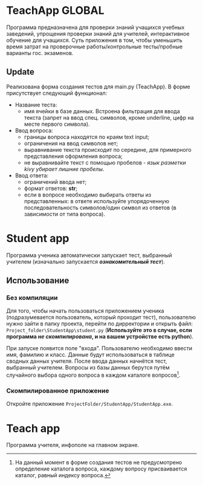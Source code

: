 <!-- GLOBAL DOC FOR TEACHAPP -->
# TeachApp GLOBAL

Программа предназначена для проверки знаний учащихся учебных заведений, упрощения проверки знаний для учителей, интерактивное обучение для учащихся. 
Суть приложения в том, чтобы уменьшить время затрат на проверочные работы/контрольные тесты/пробные варианты гос. экзаменов.

## Update

Реализована форма создания тестов для main.py (TeachApp). В форме присутствует следующий функционал:
- Название теста:
	* имя ячейки в базе данных. Встроена фильтрация для ввода текста (запрет на ввод спец. символов, кроме underline, цифр на месте первого символа).
- Ввод вопроса:
	* границы вопроса находятся по краям text input;
	* ограничения на ввод символов нет;
	* выравнивание текста происходит по середине, для примерного представления оформления вопроса;
	* не выравнивайте текст с помощью пробелов - _язык разметки kivy убирает лишние пробелы_.
- Ввод ответа:
	* ограничений ввода нет;
	* формат ответов: **str**;
	* если в вопросе необходимо выбирать ответы из представленных: в ответе используйте упорядоченную последовательность символов/один символ из ответов (в зависимости от типа вопроса).

# Student app

Программа ученика автоматически запускает тест, выбранный учителем (изначально запускается ***ознакомительный тест***).

## Использование

### Без компиляции

Для того, чтобы начать пользоваться приложением ученика (подразумевается пользователь, который проходит тест), пользователю нужно зайти в папку проекта, перейти по дирректории и открыть файл:
`Project_folder\StudentApp\student.py`
(**Используйте это в случае, если программа _не скомпилирована_, и на вашем устройстве есть python**).

При запуске появится поле "входа". Пользователю необходимо ввести имя, фамилию и класс. Данные будут использоваться в таблице сводных данных учителя. После ввода данных начнётся тест, выбранный учителем. Вопросы из базы данных берутся путём случайного выбора одного вопроса в каждом каталоге вопросов[^1].

### Скомпилированное приложение

Откройте приложение `ProjectFolder/StudentApp/StudentApp.exe`.

[^1]: На данный момент в форме создания тестов не предусмотрено определение каталога вопроса, каждому вопросу присваивается каталог, равный индексу вопроса.

# Teach app

Программа учителя, инфополе на главном экране.
